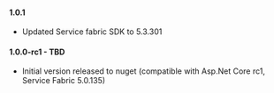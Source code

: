 #### 1.0.1
* Updated Service fabric SDK to 5.3.301

#### 1.0.0-rc1 - TBD
* Initial version released to nuget (compatible with Asp.Net Core rc1, Service Fabric 5.0.135)
